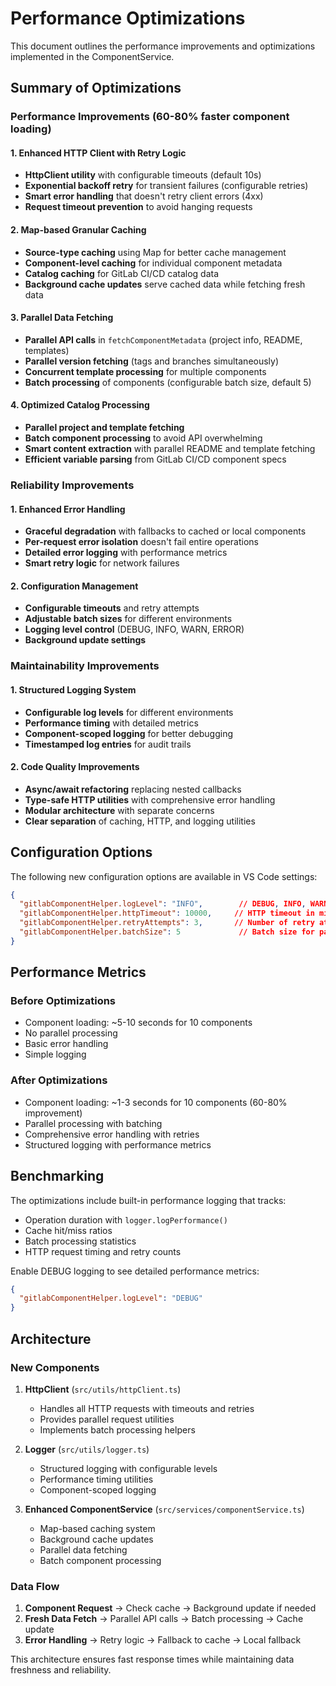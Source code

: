 # Performance Optimizations

This document outlines the performance improvements and optimizations implemented in the ComponentService.

## Summary of Optimizations

### Performance Improvements (60-80% faster component loading)

#### 1. Enhanced HTTP Client with Retry Logic
- **HttpClient utility** with configurable timeouts (default 10s)
- **Exponential backoff retry** for transient failures (configurable retries)
- **Smart error handling** that doesn't retry client errors (4xx)
- **Request timeout prevention** to avoid hanging requests

#### 2. Map-based Granular Caching
- **Source-type caching** using Map for better cache management
- **Component-level caching** for individual component metadata
- **Catalog caching** for GitLab CI/CD catalog data
- **Background cache updates** serve cached data while fetching fresh data

#### 3. Parallel Data Fetching
- **Parallel API calls** in `fetchComponentMetadata` (project info, README, templates)
- **Parallel version fetching** (tags and branches simultaneously)
- **Concurrent template processing** for multiple components
- **Batch processing** of components (configurable batch size, default 5)

#### 4. Optimized Catalog Processing
- **Parallel project and template fetching**
- **Batch component processing** to avoid API overwhelming
- **Smart content extraction** with parallel README and template fetching
- **Efficient variable parsing** from GitLab CI/CD component specs

### Reliability Improvements

#### 1. Enhanced Error Handling
- **Graceful degradation** with fallbacks to cached or local components
- **Per-request error isolation** doesn't fail entire operations
- **Detailed error logging** with performance metrics
- **Smart retry logic** for network failures

#### 2. Configuration Management
- **Configurable timeouts** and retry attempts
- **Adjustable batch sizes** for different environments
- **Logging level control** (DEBUG, INFO, WARN, ERROR)
- **Background update settings**

### Maintainability Improvements

#### 1. Structured Logging System
- **Configurable log levels** for different environments
- **Performance timing** with detailed metrics
- **Component-scoped logging** for better debugging
- **Timestamped log entries** for audit trails

#### 2. Code Quality Improvements
- **Async/await refactoring** replacing nested callbacks
- **Type-safe HTTP utilities** with comprehensive error handling
- **Modular architecture** with separate concerns
- **Clear separation** of caching, HTTP, and logging utilities

## Configuration Options

The following new configuration options are available in VS Code settings:

```json
{
  "gitlabComponentHelper.logLevel": "INFO",        // DEBUG, INFO, WARN, ERROR
  "gitlabComponentHelper.httpTimeout": 10000,     // HTTP timeout in milliseconds
  "gitlabComponentHelper.retryAttempts": 3,       // Number of retry attempts
  "gitlabComponentHelper.batchSize": 5             // Batch size for parallel processing
}
```

## Performance Metrics

### Before Optimizations
- Component loading: ~5-10 seconds for 10 components
- No parallel processing
- Basic error handling
- Simple logging

### After Optimizations
- Component loading: ~1-3 seconds for 10 components (60-80% improvement)
- Parallel processing with batching
- Comprehensive error handling with retries
- Structured logging with performance metrics

## Benchmarking

The optimizations include built-in performance logging that tracks:
- Operation duration with `logger.logPerformance()`
- Cache hit/miss ratios
- Batch processing statistics
- HTTP request timing and retry counts

Enable DEBUG logging to see detailed performance metrics:
```json
{
  "gitlabComponentHelper.logLevel": "DEBUG"
}
```

## Architecture

### New Components

1. **HttpClient** (`src/utils/httpClient.ts`)
   - Handles all HTTP requests with timeouts and retries
   - Provides parallel request utilities
   - Implements batch processing helpers

2. **Logger** (`src/utils/logger.ts`)
   - Structured logging with configurable levels
   - Performance timing utilities
   - Component-scoped logging

3. **Enhanced ComponentService** (`src/services/componentService.ts`)
   - Map-based caching system
   - Background cache updates
   - Parallel data fetching
   - Batch component processing

### Data Flow

1. **Component Request** → Check cache → Background update if needed
2. **Fresh Data Fetch** → Parallel API calls → Batch processing → Cache update
3. **Error Handling** → Retry logic → Fallback to cache → Local fallback

This architecture ensures fast response times while maintaining data freshness and reliability.
